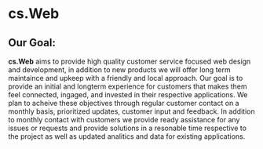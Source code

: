 # cs.Web

## Our Goal:
**cs.Web** aims to provide high quality customer service focused web design and development, in addition to new products we will offer long term maintaince and upkeep with a friendly and local approach. Our goal is to provide an initial and longterm experience for customers that makes them feel connected, ingaged, and invested in their respective applications. We plan to acheive these objectives through regular customer contact on a monthly basis, prioritized updates, customer input and feedback. In addition to monthly contact with customers we provide ready assistance for any issues or requests and provide solutions in a resonable time respective to the project as well as updated analitics and data for existing applications.  

